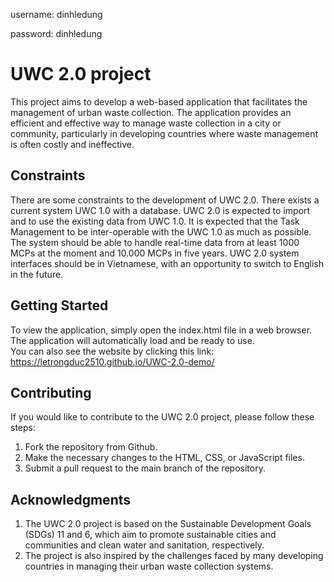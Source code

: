 username: dinhledung

password: dinhledung

# UWC 2.0 project
This project aims to develop a web-based application that facilitates the management of urban waste collection. The application provides an efficient and effective way to manage waste collection in a city or community, particularly in developing countries where waste management is often costly and ineffective.

## Constraints
There are some constraints to the development of UWC 2.0. There exists a current system UWC 1.0 with a database. UWC 2.0 is expected to import and to use the existing data from UWC 1.0. It is expected that the Task Management to be inter-operable with the UWC 1.0 as much as possible. The system should be able to handle real-time data from at least 1000 MCPs at the moment and 10.000 MCPs in five years. UWC 2.0 system interfaces should be in Vietnamese, with an opportunity to switch to English in the future.

## Getting Started
To view the application, simply open the index.html file in a web browser. The application will automatically load and be ready to use.  
You can also see the website by clicking this link: https://letrongduc2510.github.io/UWC-2.0-demo/

## Contributing
If you would like to contribute to the UWC 2.0 project, please follow these steps:
1) Fork the repository from Github.  
2) Make the necessary changes to the HTML, CSS, or JavaScript files.  
3) Submit a pull request to the main branch of the repository.  

## Acknowledgments
1) The UWC 2.0 project is based on the Sustainable Development Goals (SDGs) 11 and 6, which aim to promote sustainable cities and communities and clean water and sanitation, respectively.  
2) The project is also inspired by the challenges faced by many developing countries in managing their urban waste collection systems.
